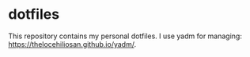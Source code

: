 # dotfiles

This repository contains my personal dotfiles. I use yadm for managing: https://thelocehiliosan.github.io/yadm/.
